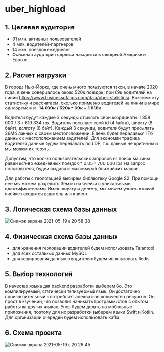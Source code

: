 # uber_highload

## 1. Целевая аудитория
- 91 млн. активных пользователей
- 4 млн. водителей-партнеров
- 14 млн. поездок ежедневно
- Основная аудитория сервиса находится в северной Америке и Европе

## 2. Расчет нагрузки

В городе Нью-Йорке, где очень много пользуются такси, в начале 2020 года, в день совершалось около 520к поездок, при 69к водителей на линии https://www.businessofapps.com/data/uber-statistics/. Возьмем эту статистику и рассчитаем, сколько примерно водителей на линии в мире одновременно:
**14 000к / 520к * 69к = 1 858к**

Водители будут каждые 3 секунды отсылать свои координаты.
1 858 000 / 3 = 619 334 rps.
Водитель посылает свой id (4 байта), широту (8 байт), долготу (8 байт).
Каждый 3 секунды, водители будут присылать 36Мб данных о своем местоположении. В день будет перадавься 1Тб данных с местоположением водителей.
Для экономии трафика водителей данные будем передавать по UDP, т.к. данные не критичны и мы можем их терять.

Допустим, что кол-во пользовательских запросов на поиск машины равен кол-во ежедневных поездок * 0.05 = 700 000 rps
На запрос пользователя, будем выдавать максимум 5 ближайших машин.

Для работы с геологацией выбирем библиотеку Google S2. При помощи нее мы можем разделить Землю на ячейки с уникальными идентификаторами. Имея широту и долготу, мы можем узнать в какой ячейке находится водитель или клиент.

## 3. Логическая схема базы данных
![Снимок экрана 2021-05-19 в 20 58 38](https://user-images.githubusercontent.com/43621139/118861431-299b5780-b8e5-11eb-8a5a-9293cc32356d.png)

## 4. Физическая схема базы данных
- для хранения геолокации водителей будем использовать Tarantool
- для всех остальных данных MySQL
- для кеширования данных о водителях будем использовать Redis

## 5. Выбор технологий
В качестве языка для backend разработки выберем Go. Это компилируемый, статически типизуермый язык. Он достаточно производительный и потребляет адекватное количество ресурсов. Он прост в изучении, что позволит нанимать программистов с опытом работы на других языках. Упор будем делать на мобильные приложения, поэтому для их разработки выберем языки Swift и Kotlin. Для организации очередей будем использовать kafka.

## 6. Схема проекта
![Снимок экрана 2021-05-19 в 20 26 45](https://user-images.githubusercontent.com/43621139/118857473-c0b1e080-b8e0-11eb-81c7-85e1cbaf474e.png)

